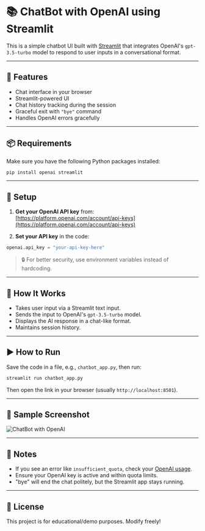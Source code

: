
# 📚 ChatBot with OpenAI using Streamlit

This is a simple chatbot UI built with [Streamlit](https://streamlit.io) that integrates OpenAI's `gpt-3.5-turbo` model to respond to user inputs in a conversational format.

---

## 🚀 Features

- Chat interface in your browser
- Streamlit-powered UI
- Chat history tracking during the session
- Graceful exit with `"bye"` command
- Handles OpenAI errors gracefully

---

## 📦 Requirements

Make sure you have the following Python packages installed:

```bash
pip install openai streamlit
```

---

## 🔑 Setup

1. **Get your OpenAI API key** from: [https://platform.openai.com/account/api-keys](https://platform.openai.com/account/api-keys)

2. **Set your API key** in the code:

```python
openai.api_key = "your-api-key-here"
```

> 🔒 For better security, use environment variables instead of hardcoding.

---

## 🧠 How It Works

- Takes user input via a Streamlit text input.
- Sends the input to OpenAI's `gpt-3.5-turbo` model.
- Displays the AI response in a chat-like format.
- Maintains session history.

---

## ▶️ How to Run

Save the code in a file, e.g., `chatbot_app.py`, then run:

```bash
streamlit run chatbot_app.py
```

Then open the link in your browser (usually `http://localhost:8501`).

---

## 📸 Sample Screenshot

![ChatBot with OpenAI](preview.png) <!-- Optional: include a screenshot if needed -->

---

## 📌 Notes

- If you see an error like `insufficient_quota`, check your [OpenAI usage](https://platform.openai.com/account/usage).
- Ensure your OpenAI key is active and within quota limits.
- "bye" will end the chat politely, but the Streamlit app stays running.

---

## 📄 License

This project is for educational/demo purposes. Modify freely!

